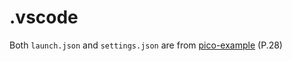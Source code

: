 # .vscode

Both `launch.json` and `settings.json` are from [pico-example](https://github.com/raspberrypi/pico-examples) (P.28)